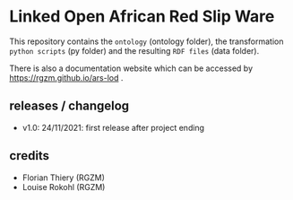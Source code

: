 # Linked Open African Red Slip Ware 
             
This repository contains the `ontology` (ontology folder), the transformation `python scripts` (py folder) and the resulting `RDF files` (data folder).
                        
There is also a documentation website which can be accessed by <https://rgzm.github.io/ars-lod> .
    
## releases / changelog 

-   v1.0: 24/11/2021: first release after project ending

## credits

-   Florian Thiery (RGZM)
-   Louise Rokohl (RGZM)
